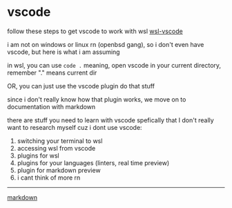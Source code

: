 # vscode

follow these steps to get vscode to work with wsl [wsl-vscode](https://docs.microsoft.com/en-us/windows/wsl/tutorials/wsl-vscode)

i am not on windows or linux rn (openbsd gang), so i don't even have vscode, but here is what i am assuming

in wsl, you can use `code .` meaning, open vscode in your current directory, remember "." means current dir

OR, you can just use the vscode plugin do that stuff

since i don't really know how that plugin works, we move on to documentation with markdown


there are stuff you need to learn with vscode spefically that I don't really want to research myself cuz i dont use vscode:

1. switching your terminal to wsl
2. accessing wsl from vscode
3. plugins for wsl
4. plugins for your languages (linters, real time preview)
5. plugin for markdown preview
6. i cant think of more rn

---

[markdown](markdown.md)

